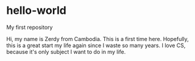 # hello-world
My first repository 

Hi, my name is Zerdy from Cambodia. This is a first time here. 
Hopefully, this is a great start my life again since I waste so many years. 
I love CS, because it's only subject I want to do in my life. 
